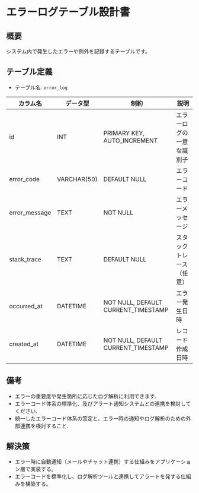 # エラーログテーブル設計書

## 概要
システム内で発生したエラーや例外を記録するテーブルです。

## テーブル定義
- テーブル名: `error_log`

| カラム名      | データ型      | 制約                                      | 説明                                  |
|---------------|---------------|-------------------------------------------|---------------------------------------|
| id            | INT           | PRIMARY KEY, AUTO_INCREMENT               | エラーログの一意な識別子               |
| error_code    | VARCHAR(50)   | DEFAULT NULL                              | エラーコード                         |
| error_message | TEXT          | NOT NULL                                  | エラーメッセージ                     |
| stack_trace   | TEXT          | DEFAULT NULL                              | スタックトレース（任意）              |
| occurred_at   | DATETIME      | NOT NULL, DEFAULT CURRENT_TIMESTAMP       | エラー発生日時                       |
| created_at    | DATETIME      | NOT NULL, DEFAULT CURRENT_TIMESTAMP       | レコード作成日時                     |

## 備考
- エラーの重要度や発生箇所に応じたログ解析に利用できます.
- エラーコード体系の標準化、及びアラート通知システムとの連携を検討してください.
- 統一したエラーコード体系の策定と、エラー時の通知やログ解析のための外部連携を検討すること.

## 解決策
- エラー時に自動通知（メールやチャット連携）する仕組みをアプリケーション層で実装する。
- エラーコードを標準化し、ログ解析ツールと連携してアラートを発する仕組みを構築する。
